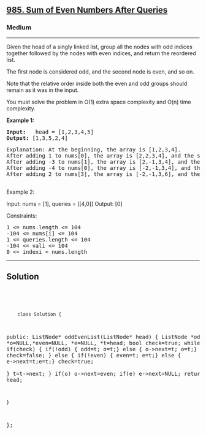 
<h2><a href="https://leetcode.com/problems/sum-of-even-numbers-after-queries/">985. Sum of Even Numbers After Queries</a></h2>
<h3>Medium</h3>
<hr>
<div><p>
Given the head of a singly linked list, group all the nodes with odd indices together followed by the nodes with even indices, and return the reordered list.

The first node is considered odd, and the second node is even, and so on.

Note that the relative order inside both the even and odd groups should remain as it was in the input.

You must solve the problem in O(1) extra space complexity and O(n) time complexity.
</p>


<p><strong>Example 1:</strong></p>
<pre><strong>Input:</strong>   head = [1,2,3,4,5]
<strong>Output:</strong> [1,3,5,2,4]
</pre>
<pre>
Explanation: At the beginning, the array is [1,2,3,4].
After adding 1 to nums[0], the array is [2,2,3,4], and the sum of even values is 2 + 2 + 4 = 8.
After adding -3 to nums[1], the array is [2,-1,3,4], and the sum of even values is 2 + 4 = 6.
After adding -4 to nums[0], the array is [-2,-1,3,4], and the sum of even values is -2 + 4 = 2.
After adding 2 to nums[3], the array is [-2,-1,3,6], and the sum of even values is -2 + 6 = 4.
  </pre>
  
Example 2:

Input: nums = [1], queries = [[4,0]]
Output: [0]
 

Constraints:
<pre>
1 <= nums.length <= 104
-104 <= nums[i] <= 104
1 <= queries.length <= 104
-104 <= vali <= 104
0 <= indexi < nums.length
</pre>
<hr>
 <h2><strong><b>Solution</b></strong></h2>
 <br>
 <pre>
 
        class Solution {
public:
    ListNode* oddEvenList(ListNode* head) {
        ListNode *odd=NULL, *o=NULL,*even=NULL, *e=NULL, *t=head;
        bool check=true;
        while(t)
        {
            if(check) 
            {
                if(!odd) { odd=t; o=t;}
                else { o->next=t; o=t;}
                check=false;
            }
            else 
            {
               if(!even) { even=t; e=t;}
                else { e->next=t;e=t;}
                check=true;                
            }
            t=t->next;
        }
       if(o) o->next=even;
       if(e) e->next=NULL;
        return head;
        
    }
};
          
 </pre>

